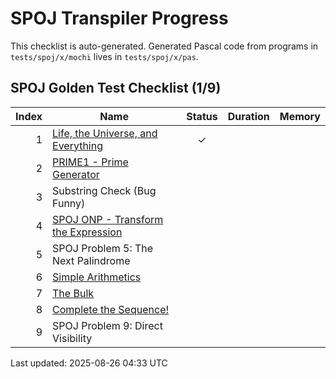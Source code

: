 # SPOJ Transpiler Progress

This checklist is auto-generated.
Generated Pascal code from programs in `tests/spoj/x/mochi` lives in `tests/spoj/x/pas`.

## SPOJ Golden Test Checklist (1/9)
| Index | Name | Status | Duration | Memory |
|------:|------|:-----:|---------:|-------:|
| 1 | [Life, the Universe, and Everything](https://www.spoj.com/problems/TEST) | ✓ |  |  |
| 2 | [PRIME1 - Prime Generator](https://www.spoj.com/problems/PRIME1) |   |  |  |
| 3 | Substring Check (Bug Funny) |   |  |  |
| 4 | [SPOJ ONP - Transform the Expression](https://www.spoj.com/problems/ONP/) |   |  |  |
| 5 | SPOJ Problem 5: The Next Palindrome |   |  |  |
| 6 | [Simple Arithmetics](https://www.spoj.com/problems/ARITH) |   |  |  |
| 7 | [The Bulk](https://www.spoj.com/problems/BULK/) |   |  |  |
| 8 | [Complete the Sequence!](https://www.spoj.com/problems/CMPLS) |   |  |  |
| 9 | SPOJ Problem 9: Direct Visibility |   |  |  |
Last updated: 2025-08-26 04:33 UTC
